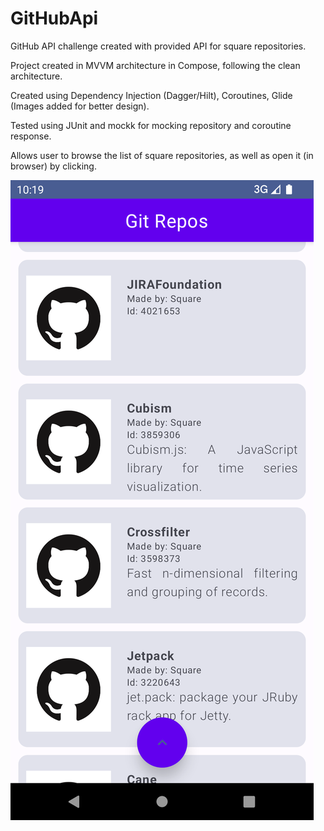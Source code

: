 # GitHubApi
 GitHub API challenge created with provided API for square repositories.

 Project created in MVVM architecture in Compose, following the clean architecture.

 Created using Dependency Injection (Dagger/Hilt), Coroutines, Glide (Images added for better design).

 Tested using JUnit and mockk for mocking repository and coroutine response.

 Allows user to browse the list of square repositories, as well as open it (in browser) by clicking.


 ![](Screenshot_github_app_update.png)
